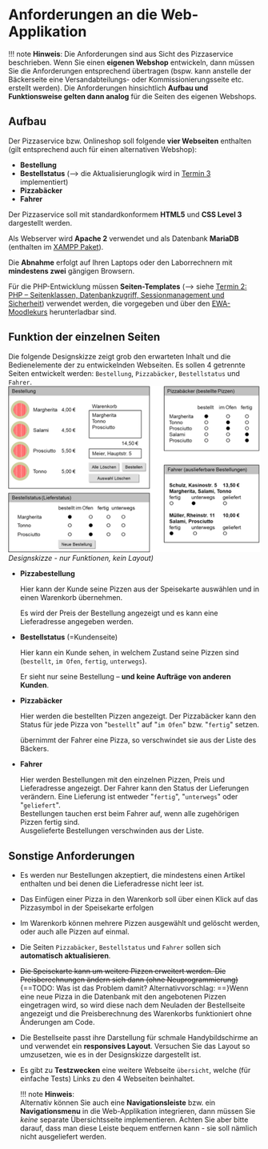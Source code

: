 # Anforderungen an die Web-Applikation

!!! note
    **Hinweis**: Die Anforderungen sind aus Sicht des Pizzaservice beschrieben. Wenn Sie einen **eigenen Webshop** entwickeln, dann müssen Sie die Anforderungen entsprechend übertragen (bspw. kann anstelle der Bäckerseite eine Versandabteilungs- oder Kommissionierungsseite etc. erstellt werden). Die Anforderungen hinsichtlich **Aufbau und Funktionsweise gelten dann analog** für die Seiten des eigenen Webshops.

## Aufbau

Der Pizzaservice bzw. Onlineshop soll folgende **vier Webseiten** enthalten (gilt entsprechend auch für einen alternativen Webshop):

- **Bestellung**
- **Bestellstatus** (--> die Aktualisierunglogik wird in [Termin 3](termin3.md) implementiert)
- **Pizzabäcker** 
- **Fahrer** 
<!-- - TODO: PHP Controller für AJAX+JSON inkludieren 
RH: Das hat auf Anforderungsebene nichts zu suchen. Es reicht, wenn das im AJAX-Termin kommt! -->

Der Pizzaservice soll mit standardkonformem **HTML5** und **CSS Level 3** dargestellt werden.

Als Webserver wird **Apache 2** verwendet und als Datenbank **MariaDB** (enthalten im [XAMPP Paket](https://www.apachefriends.org/download.html)).

Die **Abnahme** erfolgt auf Ihren Laptops oder den Laborrechnern mit **mindestens zwei** gängigen Browsern.

Für die PHP-Entwicklung müssen **Seiten-Templates** (--> siehe [Termin 2: PHP – Seitenklassen, Datenbankzugriff, Sessionmanagement und Sicherheit](termin2.md)) verwendet werden, die vorgegeben und über den [EWA-Moodlekurs](https://lernen.h-da.de/course/view.php?id=6940) herunterladbar sind.

## Funktion der einzelnen Seiten

<!-- ![](./figures/designskizze.png)*Konzeptionelle Darstellung der vier Web-Seiten des Pizzaservice bzw. Onlineshops* -->
Die folgende Designskizze zeigt grob den erwarteten Inhalt und die Bedienelemente der zu entwickelnden Webseiten. Es sollen 4 getrennte Seiten entwickelt werden: `Bestellung`, `Pizzabäcker`, `Bestellstatus` und `Fahrer`.  
![](./figures/pizzaservice/SkizzePizzaservice.png)*Designskizze - nur Funktionen, kein Layout)*

- **Pizzabestellung**

    Hier kann der Kunde seine Pizzen aus der Speisekarte auswählen und in einen
    Warenkorb übernehmen. 

    Es wird der Preis der Bestellung angezeigt und es kann eine Lieferadresse angegeben werden.

- **Bestellstatus** (=Kundenseite)

    Hier kann ein Kunde sehen, in welchem Zustand seine Pizzen sind (`bestellt`, `im Ofen`, `fertig`, `unterwegs`). 

    Er sieht nur seine Bestellung – **und keine Aufträge von anderen Kunden**.

- **Pizzabäcker**

    Hier werden die bestellten Pizzen angezeigt. Der Pizzabäcker kann den Status für jede Pizza von "`bestellt`" auf "`im Ofen`" bzw. "`fertig`" setzen. 
    
    übernimmt der Fahrer eine Pizza, so verschwindet sie aus der Liste des Bäckers.

- **Fahrer**

    Hier werden Bestellungen mit den einzelnen Pizzen, Preis und Lieferadresse angezeigt. Der Fahrer kann den Status der Lieferungen verändern. Eine Lieferung ist entweder "`fertig`", "`unterwegs`" oder "`geliefert`".  
    Bestellungen tauchen erst beim Fahrer auf, wenn alle zugehörigen Pizzen fertig sind.      
    Ausgelieferte Bestellungen verschwinden aus der Liste.

## Sonstige Anforderungen

<!-- - ~~Die Speisekarte kann um weitere Pizzen erweitert werden. Die Preisberechnungen ändern sich dann (ohne Neuprogrammierung)~~ -->
- Es werden nur Bestellungen akzeptiert, die mindestens einen Artikel enthalten und bei denen die Lieferadresse nicht leer ist.

- Das Einfügen einer Pizza in den Warenkorb soll über einen Klick auf das Pizzasymbol in der Speisekarte erfolgen

- Im Warenkorb können mehrere Pizzen ausgewählt und gelöscht werden, oder auch alle Pizzen auf einmal.

- Die Seiten `Pizzabäcker`, `Bestellstatus` und `Fahrer` sollen sich **automatisch aktualisieren**.  

- ~~Die Speisekarte kann um weitere Pizzen erweitert werden. Die Preisberechnungen ändern sich dann (ohne Neuprogrammierung)~~ {==TODO: Was ist das Problem damit? Alternativvorschlag: ==}Wenn eine neue Pizza in die Datenbank mit den angebotenen Pizzen eingetragen wird, so wird diese nach dem Neuladen der Bestellseite angezeigt und die Preisberechnung des Warenkorbs funktioniert ohne Änderungen am Code.
  
- Die Bestellseite passt ihre Darstellung für schmale Handybildschirme an und verwendet ein **responsives Layout**. Versuchen Sie das Layout so umzusetzen, wie es in der Designskizze dargestellt ist. 

- Es gibt zu **Testzwecken** eine weitere Webseite `übersicht`, welche (für einfache Tests) Links zu den 4 Webseiten beinhaltet.

    !!! note
        **Hinweis**:  
        Alternativ können Sie auch eine **Navigationsleiste** bzw. ein **Navigationsmenu** in die Web-Applikation integrieren, dann müssen Sie *keine* separate Übersichtsseite implementieren. Achten Sie aber bitte darauf, dass man diese Leiste bequem entfernen kann - sie soll nämlich nicht ausgeliefert werden.





